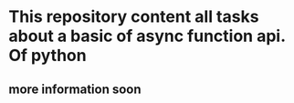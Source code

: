 # This repository content all tasks about a basic of async function api. Of python
## more information soon

